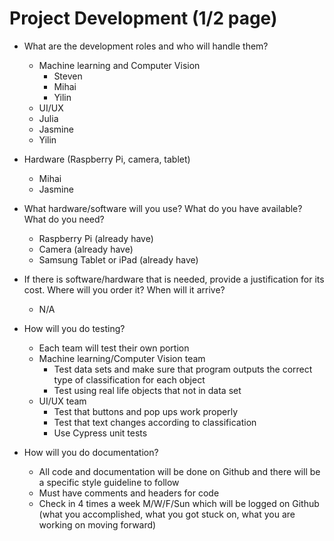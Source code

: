 # Project Development (1/2 page)
* What are the development roles and who will handle them?
  * Machine learning and Computer Vision
    * Steven
    * Mihai
    * Yilin
  * UI/UX
  * Julia
  * Jasmine
  * Yilin
* Hardware (Raspberry Pi, camera, tablet)
  * Mihai
  * Jasmine

* What hardware/software will you use? What do you have available? What do you need?
  * Raspberry Pi (already have)
  * Camera (already have)
  * Samsung Tablet or iPad (already have)

* If there is software/hardware that is needed, provide a justification for its cost. Where will you order it? When will it arrive?
  * N/A
* How will you do testing?
  * Each team will test their own portion
  * Machine learning/Computer Vision team
    * Test data sets and make sure that program outputs the correct type of classification for each object
    * Test using real life objects that not in data set
  * UI/UX team 
    * Test that buttons and pop ups work properly
    * Test that text changes according to classification
    * Use Cypress unit tests

* How will you do documentation?
  * All code and documentation will be done on Github and there will be a specific style guideline to follow
  * Must have comments and headers for code
  * Check in 4 times a week M/W/F/Sun which will be logged on Github (what you accomplished, what you got stuck on, what you are working on moving forward)
